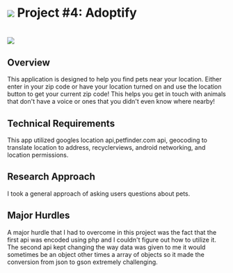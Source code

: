 # ![](https://ga-dash.s3.amazonaws.com/production/assets/logo-9f88ae6c9c3871690e33280fcf557f33.png) Project #4: Adoptify

# ![](https://git.generalassemb.ly/RAM/project_unit4_portfolio_app/blob/master/AdoptifyScreen1.jpg)

## Overview

This application is designed to help you find pets near your location. 
Either enter in your zip code or have your location turned on and use the location button to get your current zip code!
This helps you get in touch with animals that don't have a voice or ones that you didn't even know where nearby!


## Technical Requirements
This app utilized googles location api,petfinder.com api, geocoding to translate location to address, recyclerviews, android networking, and location permissions.

## Research Approach

I took a general approach of asking users questions about pets. 

## Major Hurdles

A major hurdle that I had to overcome in this project was the fact that the first api was encoded using php and I couldn't figure out how to utilize it. The second api kept changing the way data was given to me it would sometimes be an object other times
a array of objects so it made the conversion from json to gson extremely challenging.


